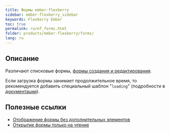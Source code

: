 ```yaml
---
title: Формы ember-flexberry
sidebar: ember-flexberry_sidebar
keywords: Flexberry Ember
toc: true
permalink: ru/ef_forms.html
folder: products/ember-flexberry/forms/
lang: ru
---
```


## Описание

Различают списковые формы, [формы создания и редактирования](ef_edit-form.html).

Если загрузка формы занимает продолжительное время, то рекомендуется добавить специальный шаблон "`loading`" (подробности в [документации](https://guides.emberjs.com/v2.4.0/routing/loading-and-error-substates)).

## Полезные ссылки

* [Отображение формы без дополнительных элементов](ef_show-ember-form-in-frame.html)	
* [Открытие формы только на чтение](ef_read-only-form.html)
